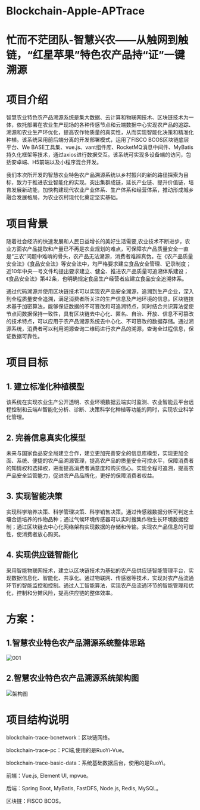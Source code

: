 # Blockchain-Apple-APTrace
# 忙而不茫团队-智慧兴农——从触网到触链，“红星苹果”特色农产品持“证”一键溯源
# 项目介绍
智慧农业特色农产品溯源系统是集大数据、云计算和物联网技术、区块链技术为一体，依托部署在农业生产现场的各种传感节点和云端数据中心实现农产品的追踪、溯源和农业生产环优化，提高农作物质量的真实性，从而实现智能化决策和精准化种植。该系统采用前后端分离的开发部署模式，运用了FISCO BCOS区块链底层平台、We BASE工具集、vue.js、vant组件库、RocketMQ消息中间件、MyBatis持久化框架等技术，通过axios进行数据交互。该系统可实现多设备端的访问，包括安卓端、H5前端以及小程序混合开发。

我们本次所开发的智慧农业特色农产品溯源系统以乡村振兴的新的路径探索为目标，致力于推进农业智能化的实现。突出集群成链，延长产业链、提升价值链，培育发展新动能，加快构建现代农业产业体系、生产体系和经营体系，推动形成城乡融合发展格局，为农业农村现代化奠定坚实基础。
# 项目背景
随着社会经济的快速发展和人民日益增长的美好生活需要,农业技术不断进步，农业方面农产品提取和产量已不再是农业规划的难点，可保障农产品质量安全一直是“三农”问题中难啃的骨头，农产品无法溯源，消费者难辨真伪。在《农产品质量安全法》《食品安全法》等安全法中，均严格要求建立食品安全管理、记录制度；近10年中央一号文件均提出要求建立、健全、推进农产品质量可追溯体系建设；《食品安全法》第42条，也明确规定食品生产经营者应建立食品安全追溯体系。

通过代码溯源并使用区块链技术可以实现农产品安全溯源，追溯到生产企业，深入到全程质量安全追溯，满足消费者所关注的生产信息及产地环境的信息。区块链技术基于加密算法，能够保证数据的不可篡改和可追溯特点，同时结合共识算法促使节点间数据保持一致性，具有区块链去中心化、匿名、自治、开放、信息不可篡改的技术特点，可以应用于农产品溯源系统去中心化、不可篡改的数据存储。通过溯源系统，消费者可以利用溯源查询二维码进行农产品的溯源，查询全过程信息，保证数据可靠性。
# 项目目标
## 1.	建立标准化种植模型
该系统在实现农业生产公开透明、农业环境数据云端实时监测、农业智能云平台远程控制和云端AI智能化分析、诊断、决策科学化种植等功能的同时，实现农业科学化管理。
## 2.	完善信息真实化模型
未来与国家食品安全局建立合作，建立更加完善安全的信息库模型，实现更加全面、系统、便捷的农产品溯源管理，提高农产品的质量安全可控水平，保障消费者的知情权和选择权，进而提高消费者满意度和购买信心。实现全程可追溯，提高农产品安全监管能力，促进农产品品牌化，更好的保障消费者权益。
## 3.	实现智能决策
实现科学培养决策、科学管理决策、科学销售决策。通过传感器数据分析可判定土壤合适培养的作物品种；通过气候环境传感器可以实时搜集作物生长环境数据控制；通过区块链去中心化网络架构实现数据的存储和传输。实现农产品信息的可塑性，使消费者放心购买。
## 4.	实现供应链智能化
采用智能物联网技术，建立以区块链技术为基础的农产品供应链智能管理平台，实现数据信息化、智能化、共享化。通过物联网、传感器等技术，实现对农产品流通环节的智能监控和控制。通过人工智能算法，实现农产品流通环节的智能管理和优化，控制和分摊风险，提高供应链的整体效率。
# 方案：
## 1.智慧农业特色农产品溯源系统整体思路
 ![001](https://github.com/IMXiaoBai666/Blockchain-Apple-APTrace/assets/135217781/9361a1e9-008f-42e6-8405-e5b7fb3a0ab8)

## 2.智慧农业特色农产品溯源系统架构图
 ![架构图](https://github.com/IMXiaoBai666/Blockchain-Apple-APTrace/assets/135217781/9d1c9dea-cbe9-4477-8681-acdabec935a2)

# 项目结构说明
blockchain-trace-bcnetwork：区块链网络。

blockchain-trace-pc：PC端,使用的是RuoYi-Vue。

blockchain-trace-basic-data：系统基础数据后台，使用的是RuoYi。

前端：Vue.js, Element UI, mpvue。

后端：Spring Boot, MyBatis, FastDFS, Node.js, Redis, MySQL。

区块链：FISCO BCOS。

